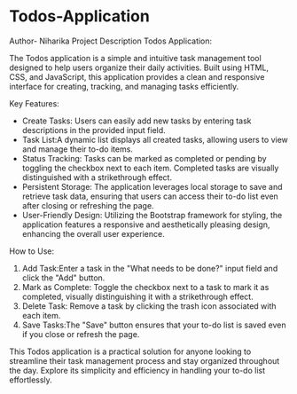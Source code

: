 # Todos-Application
Author- Niharika
Project Description 
Todos Application:

The Todos application is a simple and intuitive task management tool designed to help users organize their daily activities. Built using HTML, CSS, and JavaScript, this application provides a clean and responsive interface for creating, tracking, and managing tasks efficiently.

Key Features:
- Create Tasks: Users can easily add new tasks by entering task descriptions in the provided input field.
- Task List:A dynamic list displays all created tasks, allowing users to view and manage their to-do items.
- Status Tracking: Tasks can be marked as completed or pending by toggling the checkbox next to each item. Completed tasks are visually distinguished with a strikethrough effect.
- Persistent Storage: The application leverages local storage to save and retrieve task data, ensuring that users can access their to-do list even after closing or refreshing the page.
- User-Friendly Design: Utilizing the Bootstrap framework for styling, the application features a responsive and aesthetically pleasing design, enhancing the overall user experience.

How to Use:
1. Add Task:Enter a task in the "What needs to be done?" input field and click the "Add" button.
2. Mark as Complete: Toggle the checkbox next to a task to mark it as completed, visually distinguishing it with a strikethrough effect.
3. Delete Task: Remove a task by clicking the trash icon associated with each item.
4. Save Tasks:The "Save" button ensures that your to-do list is saved even if you close or refresh the page.

This Todos application is a practical solution for anyone looking to streamline their task management process and stay organized throughout the day. Explore its simplicity and efficiency in handling your to-do list effortlessly.

